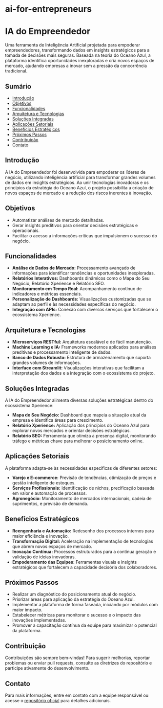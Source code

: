 # ai-for-entrepreneurs

# IA do Empreendedor

Uma ferramenta de Inteligência Artificial projetada para empoderar empreendedores, transformando dados em insights estratégicos para a tomada de decisões mais seguras. Baseada na teoria do Oceano Azul, a plataforma identifica oportunidades inexploradas e cria novos espaços de mercado, ajudando empresas a inovar sem a pressão da concorrência tradicional.

## Sumário

- [Introdução](#introdução)
- [Objetivos](#objetivos)
- [Funcionalidades](#funcionalidades)
- [Arquitetura e Tecnologias](#arquitetura-e-tecnologias)
- [Soluções Integradas](#soluções-integradas)
- [Aplicações Setoriais](#aplicações-setoriais)
- [Benefícios Estratégicos](#benefícios-estratégicos)
- [Próximos Passos](#próximos-passos)
- [Contribuição](#contribuição)
- [Contato](#contato)

## Introdução

A IA do Empreendedor foi desenvolvida para empoderar os líderes de negócio, utilizando inteligência artificial para transformar grandes volumes de dados em insights estratégicos. Ao unir tecnologias inovadoras e os princípios da estratégia do Oceano Azul, o projeto possibilita a criação de novos espaços de mercado e a redução dos riscos inerentes à inovação.

## Objetivos

- Automatizar análises de mercado detalhadas.
- Gerar insights preditivos para orientar decisões estratégicas e operacionais.
- Facilitar o acesso a informações críticas que impulsionem o sucesso do negócio.

## Funcionalidades

- **Análise de Dados de Mercado:** Processamento avançado de informações para identificar tendências e oportunidades inexploradas.
- **Relatórios Interativos:** Dashboards dinâmicos como o Mapa do Seu Negócio, Relatório Xperience e Relatório SEO.
- **Monitoramento em Tempo Real:** Acompanhamento contínuo de indicadores e métricas essenciais.
- **Personalização de Dashboards:** Visualizações customizadas que se adaptam ao perfil e às necessidades específicas do negócio.
- **Integração com APIs:** Conexão com diversos serviços que fortalecem o ecossistema Xperience.

## Arquitetura e Tecnologias

- **Microserviços RESTful:** Arquitetura escalável e de fácil manutenção.
- **Machine Learning e IA:** Frameworks modernos aplicados para análises preditivas e processamento inteligente de dados.
- **Banco de Dados Robusto:** Estrutura de armazenamento que suporta grandes volumes de informações.
- **Interface com Streamlit:** Visualizações interativas que facilitam a interpretação dos dados e a integração com o ecossistema do projeto.

## Soluções Integradas

A IA do Empreendedor alimenta diversas soluções estratégicas dentro do ecossistema Xperience:

- **Mapa do Seu Negócio:** Dashboard que mapeia a situação atual da empresa e identifica áreas para crescimento.
- **Relatório Xperience:** Aplicação dos princípios do Oceano Azul para explorar novos mercados e orientar decisões estratégicas.
- **Relatório SEO:** Ferramenta que otimiza a presença digital, monitorando tráfego e métricas chave para melhorar o posicionamento online.

## Aplicações Setoriais

A plataforma adapta-se às necessidades específicas de diferentes setores:

- **Varejo e E-commerce:** Previsão de tendências, otimização de preços e gestão inteligente de estoques.
- **Serviços Profissionais:** Identificação de nichos, precificação baseada em valor e automação de processos.
- **Agronegócio:** Monitoramento de mercados internacionais, cadeia de suprimentos, e previsão de demanda.

## Benefícios Estratégicos

- **Reengenharia e Automação:** Redesenho dos processos internos para maior eficiência e inovação.
- **Transformação Digital:** Aceleração na implementação de tecnologias que abrem novos espaços de mercado.
- **Inovação Contínua:** Processos estruturados para a contínua geração e validação de ideias inovadoras.
- **Empoderamento das Equipes:** Ferramentas visuais e insights estratégicos que fortalecem a capacidade decisória dos colaboradores.

## Próximos Passos

- Realizar um diagnóstico do posicionamento atual do negócio.
- Priorizar áreas para aplicação da estratégia do Oceano Azul.
- Implementar a plataforma de forma faseada, iniciando por módulos com maior impacto.
- Estabelecer métricas para monitorar o sucesso e o impacto das inovações implementadas.
- Promover a capacitação contínua da equipe para maximizar o potencial da plataforma.

## Contribuição

Contribuições são sempre bem-vindas! Para sugerir melhorias, reportar problemas ou enviar pull requests, consulte as diretrizes do repositório e participe ativamente do desenvolvimento.

## Contato

Para mais informações, entre em contato com a equipe responsável ou acesse o [repositório oficial](#) para detalhes adicionais.

